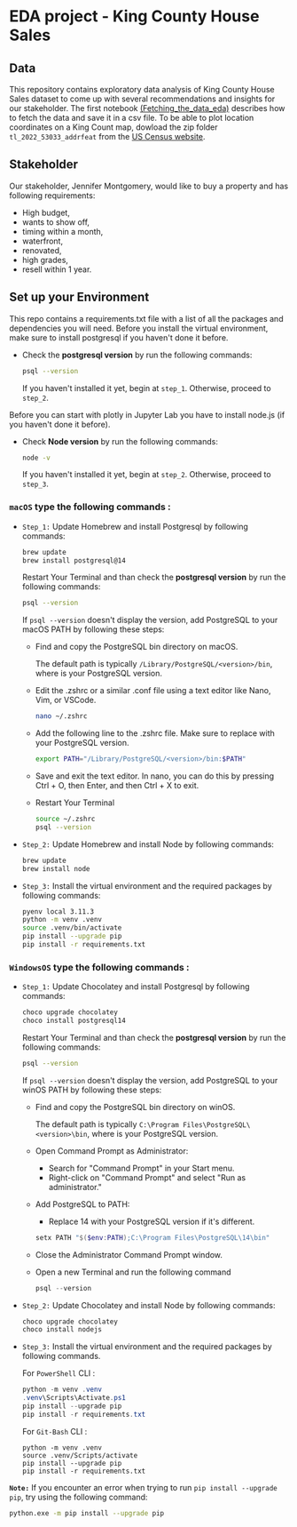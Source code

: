 # EDA project - King County House Sales
## Data
This repository contains exploratory data analysis of King County House Sales dataset to come up with several recommendations and insights for our stakeholder. The first notebook [(Fetching_the_data_eda)](1_Fetching_the_data_eda.ipynb) describes how to fetch the data and save it in a csv file. To be able to plot location coordinates on a King Count map, dowload the zip folder `tl_2022_53033_addrfeat` from the [US Census website](https://www2.census.gov/geo/tiger/TIGER2022/ADDRFEAT/).

## Stakeholder
Our stakeholder, Jennifer Montgomery, would like to buy a property and has following requirements:
- High budget,
- wants to show off,
- timing within a month,
- waterfront,
- renovated, 
- high grades,
- resell within 1 year.

## Set up your Environment
This repo contains a requirements.txt file with a list of all the packages and dependencies you will need. Before you install the virtual environment, make sure to install postgresql if you haven't done it before.

 - Check the **postgresql version**  by run the following commands:
    ```sh
    psql --version
    ```
    If you haven't installed it yet, begin at `step_1`. Otherwise, proceed to `step_2`.


Before you can start with plotly in Jupyter Lab you have to install node.js (if you haven't done it before).
- Check **Node version**  by run the following commands:
    ```sh
    node -v
    ```
    If you haven't installed it yet, begin at `step_2`. Otherwise, proceed to `step_3`.


### **`macOS`** type the following commands : 

- `Step_1:` Update Homebrew and install Postgresql by following commands:
    ```sh
    brew update
    brew install postgresql@14
    ```
  Restart Your Terminal and than check the **postgresql version**  by run the following commands:
     ```sh
    psql --version
    ```
  If `psql --version` doesn't display the version, add PostgreSQL to your macOS PATH by following these steps:

  * Find and copy the PostgreSQL bin directory on macOS.
  
    The default path is typically `/Library/PostgreSQL/<version>/bin`, where is your PostgreSQL version.
  * Edit the .zshrc or a similar .conf file using a text editor like Nano, Vim, or VSCode.

     ```sh
    nano ~/.zshrc
    ```
  * Add the following line to the .zshrc file. Make sure to replace <version> with your PostgreSQL version.
    ```sh
    export PATH="/Library/PostgreSQL/<version>/bin:$PATH"
    ```
  * Save and exit the text editor. In nano, you can do this by pressing Ctrl + O, then Enter, and then Ctrl + X to exit.
  * Restart Your Terminal
    ```sh
    source ~/.zshrc
    psql --version
    ```


- `Step_2:` Update Homebrew and install Node by following commands:
    ```sh
    brew update
    brew install node
    ```

- `Step_3:` Install the virtual environment and the required packages by following commands:

    ```BASH
    pyenv local 3.11.3
    python -m venv .venv
    source .venv/bin/activate
    pip install --upgrade pip
    pip install -r requirements.txt
    ```
### **`WindowsOS`** type the following commands :

- `Step_1:` Update Chocolatey and install Postgresql by following commands:
    ```sh
    choco upgrade chocolatey
    choco install postgresql14
    ```
    Restart Your Terminal and than check the **postgresql version**  by run the following commands:
     ```sh
    psql --version
    ```
  If `psql --version` doesn't display the version, add PostgreSQL to your winOS PATH by following these steps:

  * Find and copy the PostgreSQL bin directory on winOS.

    The default path is typically `C:\Program Files\PostgreSQL\<version>\bin`, where <version> is your PostgreSQL version.

  * Open Command Prompt as Administrator:

    * Search for "Command Prompt" in your Start menu.
    * Right-click on "Command Prompt" and select "Run as administrator."

  * Add PostgreSQL to PATH:
    * Replace 14 with your PostgreSQL version if it's different.

    ```PowerShell
    setx PATH "$($env:PATH);C:\Program Files\PostgreSQL\14\bin"
    ```
  * Close the Administrator Command Prompt window.


  * Open a new Terminal and run the following command 
    ```PowerShell
    psql --version
    ```

- `Step_2:` Update Chocolatey and install Node by following commands:
    ```sh
    choco upgrade chocolatey
    choco install nodejs
    ```

- `Step_3:` Install the virtual environment and the required packages by following commands.

   For `PowerShell` CLI :

    ```PowerShell
    python -m venv .venv
    .venv\Scripts\Activate.ps1
    pip install --upgrade pip
    pip install -r requirements.txt
    ```

    For `Git-Bash` CLI :
    ```
    python -m venv .venv
    source .venv/Scripts/activate
    pip install --upgrade pip
    pip install -r requirements.txt
    ```
 

 **`Note:`**
    If you encounter an error when trying to run `pip install --upgrade pip`, try using the following command:

   ```Bash
   python.exe -m pip install --upgrade pip
   ```

